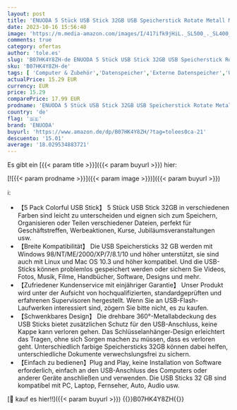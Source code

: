 ```yaml
---
layout: post
title: 'ENUODA 5 Stück USB Stick 32GB USB Speicherstick Rotate Metall Mehrfarbig High Speed USB 2.0 Flash Drive Pack  Rot Grün Schwarz Blau Violett '
date: 2023-10-16 15:56:48
image: 'https://m.media-amazon.com/images/I/417ifk9jHiL._SL500_._SL400_.jpg'
comments: true
category: ofertas
author: 'tole.es'
slug: 'B07HK4Y8ZH-de ENUODA 5 Stück USB Stick 32GB USB Speicherstick Rotate...'
sku: 'B07HK4Y8ZH-de'
tags: [ 'Computer & Zubehör','Datenspeicher','Externe Datenspeicher','USB-Sticks','enuoda','🇩🇪', ]
actualPrice: 15.29 EUR
currency: EUR
price: 15.29
comparePrice: 17.99 EUR
prodname: 'ENUODA 5 Stück USB Stick 32GB USB Speicherstick Rotate Metall Mehrfarbig High Speed USB 2.0 Flash Drive Pack  Rot Grün Schwarz Blau Violett '
country: 'de'
flag: '🇩🇪'
brand: 'ENUODA'
buyurl: 'https://www.amazon.de/dp/B07HK4Y8ZH/?tag=tolees0ca-21'
descuento: '15.01'
average: '18.029534883721'
---
```


Es gibt ein [{{< param title >}}]({{< param buyurl >}}) hier:

[![{{< param prodname >}}]({{< param image >}})]({{< param buyurl >}})

ℹ️:

- 【5 Pack Colorful USB Stick】 5 Stück USB Stick 32GB in verschiedenen Farben sind leicht zu unterscheiden und eignen sich zum Speichern, Organisieren oder Teilen verschiedener Dateien, perfekt für Geschäftstreffen, Werbeaktionen, Kurse, Jubiläumsveranstaltungen usw.
- 【Breite Kompatibilität】 Die USB Speichersticks 32 GB werden mit Windows 98/NT/ME/2000/XP/7/8.1/10 und höher unterstützt, sie sind auch mit Linux und Mac OS 10.3 und höher kompatibel. Und die USB-Sticks können problemlos gespeichert werden oder sichern Sie Videos, Fotos, Musik, Filme, Handbücher, Software, Designs und mehr.
- 【Zufriedener Kundenservice mit einjähriger Garantie】 Unser Produkt wird unter der Aufsicht von hochqualifizierten, standardgeprüften und erfahrenen Supervisoren hergestellt. Wenn Sie an USB-Flash-Laufwerken interessiert sind, zögern Sie bitte nicht, es zu kaufen.
- 【Schwenkbares Design】 Die drehbare 360°-Metallabdeckung des USB Sticks bietet zusätzlichen Schutz für den USB-Anschluss, keine Kappe kann verloren gehen. Das Schlüsselanhänger-Design erleichtert das Tragen, ohne sich Sorgen machen zu müssen, dass es verloren geht. Unterschiedlich farbige Speichersticks 32GB können dabei helfen, unterschiedliche Dokumente verwechslungsfrei zu sichern.
- 【Einfach zu bedienen】Plug and Play, keine Installation von Software erforderlich, einfach an den USB-Anschluss des Computers oder anderer Geräte anschließen und verwenden. Die USB Sticks 32 GB sind kompatibel mit PC, Laptop, Fernseher, Auto, Audio usw.

[🛒 kauf es hier!!]({{< param buyurl >}})
{{<world>}}B07HK4Y8ZH{{</world>}}
